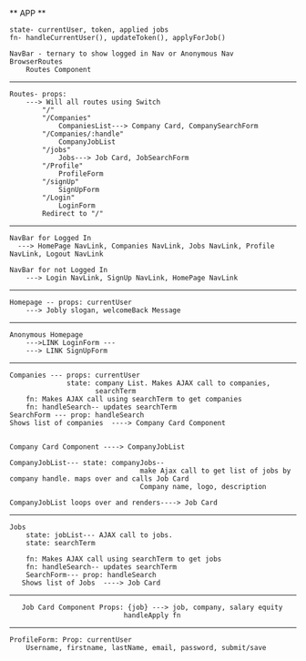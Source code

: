 ** APP **

    state- currentUser, token, applied jobs
    fn- handleCurrentUser(), updateToken(), applyForJob()
  
    NavBar - ternary to show logged in Nav or Anonymous Nav
    BrowserRoutes
        Routes Component
*************************************************
    Routes- props: 
        ---> Will all routes using Switch
            "/"
            "/Companies" 
                CompaniesList---> Company Card, CompanySearchForm
            "/Companies/:handle"
                CompanyJobList
            "/jobs"
                Jobs---> Job Card, JobSearchForm
            "/Profile"
                ProfileForm
            "/signUp"
                SignUpForm
            "/Login"
                LoginForm
            Redirect to "/"
*************************************************
    NavBar for Logged In
      ---> HomePage NavLink, Companies NavLink, Jobs NavLink, Profile NavLink, Logout NavLink

    NavBar for not Logged In
        ---> Login NavLink, SignUp NavLink, HomePage NavLink
*************************************************
    Homepage -- props: currentUser
        ---> Jobly slogan, welcomeBack Message
*************************************************
    Anonymous Homepage
        --->LINK LoginForm --- 
        ---> LINK SignUpForm

*************************************************
    Companies --- props: currentUser
                  state: company List. Makes AJAX call to companies,
                         searchTerm
        fn: Makes AJAX call using searchTerm to get companies
        fn: handleSearch-- updates searchTerm
    SearchForm --- prop: handleSearch
    Shows list of companies  ----> Company Card Component


    Company Card Component ----> CompanyJobList
    
    CompanyJobList--- state: companyJobs-- 
                                    make Ajax call to get list of jobs by company handle. maps over and calls Job Card 
                                    Company name, logo, description

    CompanyJobList loops over and renders----> Job Card
                         
*************************************************
    Jobs   
        state: jobList--- AJAX call to jobs. 
        state: searchTerm

        fn: Makes AJAX call using searchTerm to get jobs
        fn: handleSearch-- updates searchTerm
        SearchForm--- prop: handleSearch
       Shows list of Jobs  ----> Job Card 

*************************************************
       Job Card Component Props: {job} ---> job, company, salary equity                  
                                handleApply fn

*************************************************
    ProfileForm: Prop: currentUser
        Username, firstname, lastName, email, password, submit/save